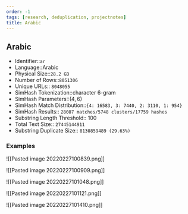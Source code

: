 ```yaml
---
order: -1
tags: [research, deduplication, projectnotes]
title: Arabic
---
```


## Arabic

- Identifier::`ar`
- Language::Arabic
- Physical Size::`28.2 GB`
- Number of Rows::`8051306`
- Unique URLs:: `8048055`
- SimHash Tokenization::character 6-gram
- SimHash Parameters::$(4,6)$
- SimHash Match Distribution::`{4: 16583, 3: 7440, 2: 3110, 1: 954}`
- SimHash Results:: `28087 matches/5748 clusters/17759 hashes`
- Substring Length Threshold:: $100$
- Total Text Size:: `27445144911`
- Substring Duplicate Size:: `8130859489 (29.63%)`

### Examples

![[Pasted image 20220227100839.png]]

![[Pasted image 20220227100909.png]]

![[Pasted image 20220227101048.png]]

![[Pasted image 20220227101121.png]]

![[Pasted image 20220227101410.png]]